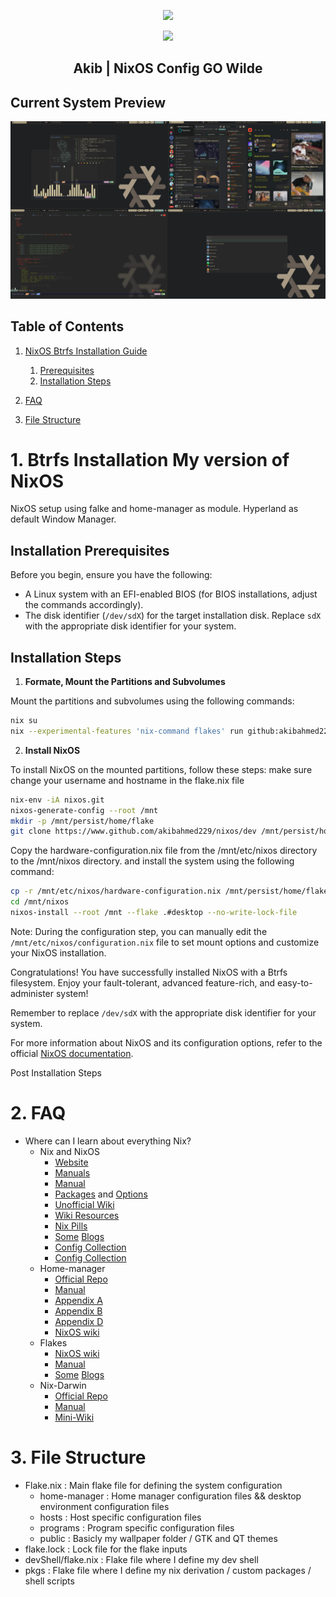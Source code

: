 <p align="center"><img src="https://i.imgur.com/X5zKxvp.png" width=300px></p>

<p align="center"><img src="https://i.imgur.com/NbxQ8MY.png" width=600px></p>

<h2 align="center">Akib | NixOS Config GO Wilde</h2>

## Current System Preview

![my current setup](public/preview/hyprland.png)

## Table of Contents

1. [NixOS Btrfs Installation Guide](#1-btrfs-installation-my-version-of-nixos)

   1. [Prerequisites](#installation-prerequisites)
   2. [Installation Steps](#installation-steps)

2. [FAQ](#2-faq)
3. [File Structure](#3-file-structure)

# 1. Btrfs Installation My version of NixOS

NixOS setup using falke and home-manager as module. Hyperland as default Window Manager.

## Installation Prerequisites

Before you begin, ensure you have the following:

- A Linux system with an EFI-enabled BIOS (for BIOS installations, adjust the commands accordingly).
- The disk identifier (`/dev/sdX`) for the target installation disk. Replace `sdX` with the appropriate disk identifier for your system.

## Installation Steps

1. **Formate, Mount the Partitions and Subvolumes**

Mount the partitions and subvolumes using the following commands:

```bash
nix su
nix --experimental-features 'nix-command flakes' run github:akibahmed229/nixos/dev#disko-formate --no-write-lock-file # This will format the disk and mount the partitions make sure to give the device name e.g /dev/sda
```

2. **Install NixOS**

To install NixOS on the mounted partitions, follow these steps:
make sure change your username and hostname in the flake.nix file

```bash
nix-env -iA nixos.git
nixos-generate-config --root /mnt
mkdir -p /mnt/persist/home/flake
git clone https://www.github.com/akibahmed229/nixos/dev /mnt/persist/home/flake
```

Copy the hardware-configuration.nix file from the /mnt/etc/nixos directory to the /mnt/nixos directory. and install the system using the following command:

```bash
cp -r /mnt/etc/nixos/hardware-configuration.nix /mnt/persist/home/flake/hosts/desktop/hardware-configuration.nix
cd /mnt/nixos
nixos-install --root /mnt --flake .#desktop --no-write-lock-file
```

Note: During the configuration step, you can manually edit the `/mnt/etc/nixos/configuration.nix` file to set mount options and customize your NixOS installation.

Congratulations! You have successfully installed NixOS with a Btrfs filesystem. Enjoy your fault-tolerant, advanced feature-rich, and easy-to-administer system!

Remember to replace `/dev/sdX` with the appropriate disk identifier for your system.

For more information about NixOS and its configuration options, refer to the official [NixOS documentation](https://nixos.org/).

Post Installation Steps

# 2. FAQ

- Where can I learn about everything Nix?
  - Nix and NixOS
    - [Website](https://nixos.org/)
    - [Manuals](https://nixos.org/learn.html)
    - [Manual](https://nixos.org/manual/nix/stable/introduction.html)
    - [Packages](https://search.nixos.org/packages) and [Options](https://search.nixos.org/options?)
    - [Unofficial Wiki](https://nixos.wiki/)
    - [Wiki Resources](https://nixos.wiki/wiki/Resources)
    - [Nix Pills](https://nixos.org/guides/nix-pills/)
    - [Some](https://www.ianthehenry.com/posts/how-to-learn-nix/) [Blogs](https://christine.website/blog)
    - [Config Collection](https://nixos.wiki/wiki/Configuration_Collection)
    - [Config Collection](https://nixos.wiki/wiki/Configuration_Collection)
  - Home-manager
    - [Official Repo](https://github.com/nix-community/home-manager)
    - [Manual](https://nix-community.github.io/home-manager/)
    - [Appendix A](https://nix-community.github.io/home-manager/options.html)
    - [Appendix B](https://nix-community.github.io/home-manager/nixos-options.html)
    - [Appendix D](https://nix-community.github.io/home-manager/tools.html)
    - [NixOS wiki](https://nixos.wiki/wiki/Home_Manager)
  - Flakes
    - [NixOS wiki](https://nixos.wiki/wiki/Flakes)
    - [Manual](https://nixos.org/manual/nix/stable/command-ref/new-cli/nix3-flake.html)
    - [Some](https://www.tweag.io/blog/2020-05-25-flakes/) [Blogs](https://christine.website/blog/nix-flakes-3-2022-04-07)
  - Nix-Darwin
    - [Official Repo](https://github.com/LnL7/nix-darwin/)
    - [Manual](https://daiderd.com/nix-darwin/manual/index.html)
    - [Mini-Wiki](https://github.com/LnL7/nix-darwin/wiki)

# 3. File Structure

- Flake.nix : Main flake file for defining the system configuration
  - home-manager : Home manager configuration files && desktop environment configuration files
  - hosts : Host specific configuration files
  - programs : Program specific configuration files
  - public : Basicly my wallpaper folder / GTK and QT themes
- flake.lock : Lock file for the flake inputs
- devShell/flake.nix : Flake file where I define my dev shell
- pkgs : Flake file where I define my nix derivation / custom packages / shell scripts
